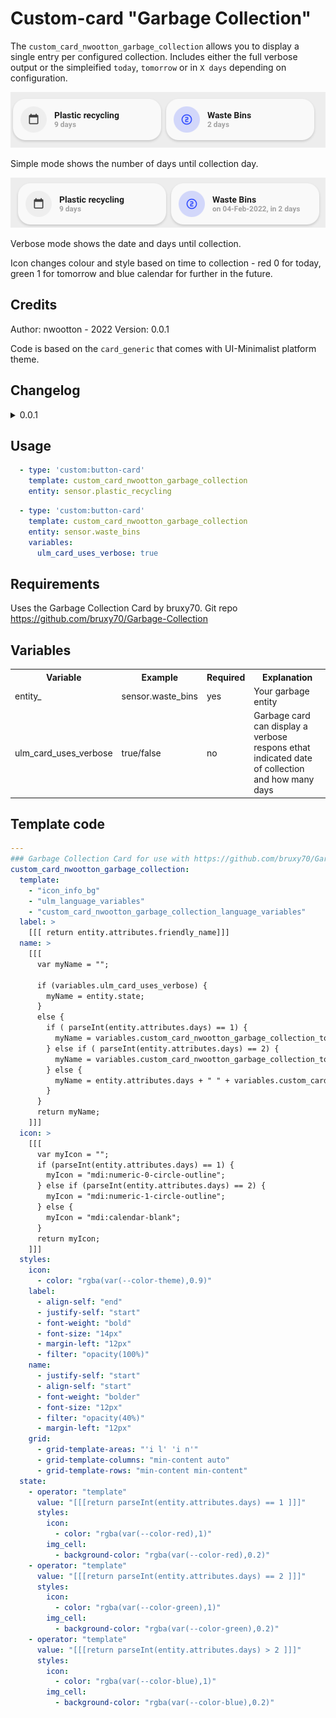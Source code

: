 # Custom-card "Garbage Collection"

The `custom_card_nwootton_garbage_collection` allows you to display a single entry per configured collection. Includes either the full verbose output or the simpleified `today`, `tomorrow` or in `X days` depending on configuration.

![image info](./Simple_Mode.png)

Simple mode shows the number of days until collection day.

![image info](./Verbose_Mode.png)

Verbose mode shows the date and days until collection.

Icon changes colour and style based on time to collection - red 0 for today, green 1 for tomorrow and blue calendar for further in the future.

## Credits

Author: nwootton - 2022
Version: 0.0.1

Code is based on the `card_generic` that comes with UI-Minimalist platform theme.
## Changelog

<details>
<summary>0.0.1</summary>
Initial release
</details>


## Usage

```yaml
  - type: 'custom:button-card'
    template: custom_card_nwootton_garbage_collection
    entity: sensor.plastic_recycling
```

```yaml
  - type: 'custom:button-card'
    template: custom_card_nwootton_garbage_collection
    entity: sensor.waste_bins
    variables:
      ulm_card_uses_verbose: true
```

## Requirements

Uses the Garbage Collection Card by bruxy70. Git repo https://github.com/bruxy70/Garbage-Collection

## Variables

<table>
<tr>
<th>Variable</th>
<th>Example</th>
<th>Required</th>
<th>Explanation</th>
</tr>
<tr>
<td>entity_</td>
<td>sensor.waste_bins</td>
<td>yes</td>
<td>Your garbage entity</td>
</tr>
<tr>
<td>ulm_card_uses_verbose</td>
<td>true/false</td>
<td>no</td>
<td>Garbage card can display a verbose respons ethat indicated date of collection and how many days</td>
</tr>
</table>

## Template code

```yaml
---
### Garbage Collection Card for use with https://github.com/bruxy70/Garbage-Collection ###
custom_card_nwootton_garbage_collection:
  template:
    - "icon_info_bg"
    - "ulm_language_variables"
    - "custom_card_nwootton_garbage_collection_language_variables"
  label: >
    [[[ return entity.attributes.friendly_name]]]
  name: >
    [[[
      var myName = "";

      if (variables.ulm_card_uses_verbose) {
        myName = entity.state;
      }
      else {
        if ( parseInt(entity.attributes.days) == 1) {
          myName = variables.custom_card_nwootton_garbage_collection_today;
        } else if ( parseInt(entity.attributes.days) == 2) {
          myName = variables.custom_card_nwootton_garbage_collection_tomorrow;
        } else {
          myName = entity.attributes.days + " " + variables.custom_card_nwootton_garbage_collection_days;
        }
      }
      return myName;
    ]]]
  icon: >
    [[[
      var myIcon = "";
      if (parseInt(entity.attributes.days) == 1) {
        myIcon = "mdi:numeric-0-circle-outline";
      } else if (parseInt(entity.attributes.days) == 2) {
        myIcon = "mdi:numeric-1-circle-outline";
      } else {
        myIcon = "mdi:calendar-blank";
      }
      return myIcon;
    ]]]
  styles:
    icon:
      - color: "rgba(var(--color-theme),0.9)"
    label:
      - align-self: "end"
      - justify-self: "start"
      - font-weight: "bold"
      - font-size: "14px"
      - margin-left: "12px"
      - filter: "opacity(100%)"
    name:
      - justify-self: "start"
      - align-self: "start"
      - font-weight: "bolder"
      - font-size: "12px"
      - filter: "opacity(40%)"
      - margin-left: "12px"
    grid:
      - grid-template-areas: "'i l' 'i n'"
      - grid-template-columns: "min-content auto"
      - grid-template-rows: "min-content min-content"
  state:
    - operator: "template"
      value: "[[[return parseInt(entity.attributes.days) == 1 ]]]"
      styles:
        icon:
          - color: "rgba(var(--color-red),1)"
        img_cell:
          - background-color: "rgba(var(--color-red),0.2)"
    - operator: "template"
      value: "[[[return parseInt(entity.attributes.days) == 2 ]]]"
      styles:
        icon:
          - color: "rgba(var(--color-green),1)"
        img_cell:
          - background-color: "rgba(var(--color-green),0.2)"
    - operator: "template"
      value: "[[[return parseInt(entity.attributes.days) > 2 ]]]"
      styles:
        icon:
          - color: "rgba(var(--color-blue),1)"
        img_cell:
          - background-color: "rgba(var(--color-blue),0.2)"


```
